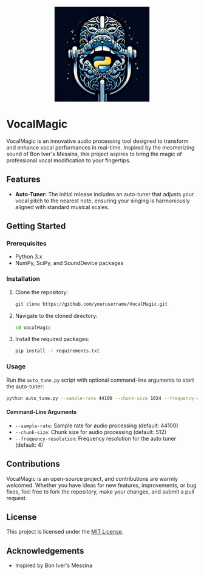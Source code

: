 <p align="center">
    <img src="logo.png" alt="drawing" width="250" />
</p>

# VocalMagic

VocalMagic is an innovative audio processing tool designed to transform and enhance vocal performances in real-time. Inspired by the mesmerizing sound of Bon Iver's Messina, this project aspires to bring the magic of professional vocal modification to your fingertips. 

## Features

- **Auto-Tuner:** The initial release includes an auto-tuner that adjusts your vocal pitch to the nearest note, ensuring your singing is harmoniously aligned with standard musical scales.

## Getting Started

### Prerequisites

- Python 3.x
- NumPy, SciPy, and SoundDevice packages

### Installation

1. Clone the repository:

   ```sh
   git clone https://github.com/yourusername/VocalMagic.git
   ```

2. Navigate to the cloned directory:

   ```sh
   cd VocalMagic
   ```

3. Install the required packages:

   ```sh
   pip install -r requirements.txt
   ```

### Usage

Run the `auto_tune.py` script with optional command-line arguments to start the auto-tuner:

```sh
python auto_tune.py --sample-rate 44100 --chunk-size 1024 --frequency-resolution 4
```

#### Command-Line Arguments

- `--sample-rate`: Sample rate for audio processing (default: 44100)
- `--chunk-size`: Chunk size for audio processing (default: 512)
- `--frequency-resolution`: Frequency resolution for the auto tuner (default: 4)

## Contributions

VocalMagic is an open-source project, and contributions are warmly welcomed. Whether you have ideas for new features, improvements, or bug fixes, feel free to fork the repository, make your changes, and submit a pull request.

## License

This project is licensed under the [MIT License](LICENSE).

## Acknowledgements

- Inspired by Bon Iver's Messina
